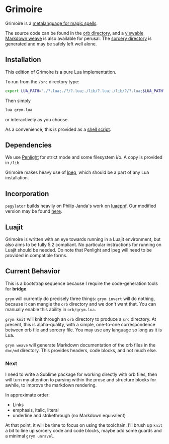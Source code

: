 # Grimoire

Grimoire is a [metalanguage for magic spells](orb/notes/grimoire.org).

The source code can be found in the [orb directory](orb/), and a [viewable
Markdown weave](doc/md/) is also available for perusal. The 
[sorcery directory](src/) is generated and may be safely left well alone.

## Installation

This edition of Grimoire is a pure Lua implementation. 

To run from the `/src` directory type:

```sh
export LUA_PATH="./?.lua;./?/?.lua;./lib/?.lua;./lib/?/?.lua;$LUA_PATH"
```

Then simply 

```sh
lua grym.lua
```

or interactively as you choose. 

As a convenience, this is provided as a [shell script](grym).

## Dependencies

We use [Penlight](https://github.com/stevedonovan/Penlight) for strict mode and some filesystem i/o. A copy is provided in `/lib`. 

Grimoire makes heavy use of [lpeg](http://www.inf.puc-rio.br/~roberto/lpeg/), which should be a part of any Lua installation.

## Incorporation

`pegylator` builds heavily on Philip Janda's work on [luaepnf](https://siffiejoe.github.io/lua-luaepnf/). Our modified version may be found [here](src/peg/epnf.lua). 

## Luajit

Grimoire is written with an eye towards running in a Luajit environment, but also aims to be fully 5.2 compliant. No particular instructions for running on Luajit should be needed. Do note that Penlight and lpeg will need to be provided in compatible forms.

## Current Behavior

This is a bootstrap sequence because I require the code-generation tools for **bridge**. 

`grym` will currently do precisely three things: `grym invert` will do nothing,
because it can mangle the `orb` directory and we don't want that. You can manually enable this ability in `orb/grym.lua`.

`grym knit` will knit through an `orb` directory to produce a `src` directory.
At present, this is alpha-quality, with a simple, one-to-one correspondence 
between orb file and sorcery file.  You may use any language so long as it is
Lua. 

`grym weave` will generate Markdown documentation of the orb files in the `doc/md` directory.  This provides headers, code blocks, and not much else.

### Next

I need to write a Sublime package for working directly with orb files, then
will turn my attention to parsing within the prose and structure blocks for
awhile, to improve the markdown rendering.

In approximate order: 

- Links
- emphasis, italic, literal
- underline and strikethrough (no Markdown equivalent)

At that point, it will be time to focus on using the toolchain.  I'll brush up
`knit` a bit to line up sorcery code and code blocks, maybe add some guards
and a minimal `grym unravel`. 









